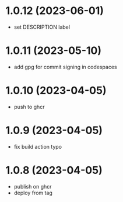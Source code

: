 # 1.0.12 (2023-06-01)

* set DESCRIPTION label

# 1.0.11 (2023-05-10)

* add gpg for commit signing in codespaces

# 1.0.10 (2023-04-05)

* push to ghcr

# 1.0.9 (2023-04-05)

* fix build action typo

# 1.0.8 (2023-04-05)

* publish on ghcr
* deploy from tag
